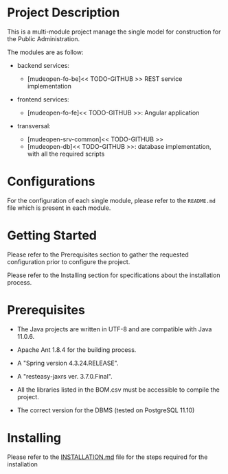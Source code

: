 
# Project Description
This is a multi-module project manage the single model for construction for the Public
Administration.

The modules are as follow:

- backend services:
  - [mudeopen-fo-be]<< TODO-GITHUB >> REST service implementation

- frontend services:
  - [mudeopen-fo-fe]<< TODO-GITHUB >>: Angular application
- transversal:
  - [mudeopen-srv-common]<< TODO-GITHUB >>
  - [mudeopen-db]<< TODO-GITHUB >>: database implementation, with all the required scripts
 

# Configurations
For the configuration of each single module, please refer to the `README.md`
file which is present in each module.

# Getting Started
Please refer to the Prerequisites section to gather the requested configuration
prior to configure the project.

Please refer to the Installing section for specifications about the
installation process.

# Prerequisites

- The Java projects are written in UTF-8 and are compatible with Java 11.0.6.
- Apache Ant 1.8.4 for the building process.
- A "Spring version 4.3.24.RELEASE". 
- A "resteasy-jaxrs ver. 3.7.0.Final".
- All the libraries listed in the BOM.csv must be accessible to compile the
project.

- The correct version for the DBMS (tested on PostgreSQL 11.10)

# Installing
Please refer to the [INSTALLATION.md](./INSTALLATION.md) file for the steps
required for the installation

